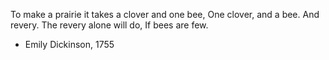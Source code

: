 To make a prairie it takes a clover and one bee,
One clover, and a bee.
And revery.
The revery alone will do,
If bees are few.

- Emily Dickinson, 1755
